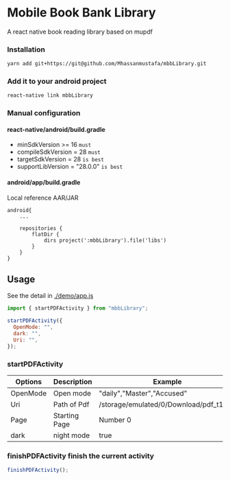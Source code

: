 # Mobile Book Bank Library

A react native book reading library based on mupdf

### Installation

```bash
yarn add git+https://git@github.com/Mhassanmustafa/mbbLibrary.git
```

### Add it to your android project

```bash
react-native link mbbLibrary
```

### Manual configuration

#### react-native/android/build.gradle

- minSdkVersion >= 16 `must`
- compileSdkVersion = 28 `must`
- targetSdkVersion = 28 `is best`
- supportLibVersion = "28.0.0" `is best`

#### android/app/build.gradle

Local reference AAR/JAR

```
android{
    ...

    repositories {
        flatDir {
            dirs project(':mbbLibrary').file('libs')
        }
    }
}
```

## Usage

See the detail in [./demo/app.js](https://github.com/Mhassanmustafa/mbbLibrary/blob/master/demo/app.js)

```jsx harmony
import { startPDFActivity } from "mbbLibrary";

startPDFActivity({
  OpenMode: "",
  dark: "",
  Uri: "",
});
```

### startPDFActivity

| Options  | Description   | Example                                 |
| -------- | ------------- | --------------------------------------- |
| OpenMode | Open mode     | "daily","Master","Accused"              |  |
| Uri      | Path of Pdf   | /storage/emulated/0/Download/pdf_t1.pdf |
| Page     | Starting Page | Number 0                                |
| dark     | night mode    | true                                    |

### finishPDFActivity finish the current activity

```jsx harmony
finishPDFActivity();
```
